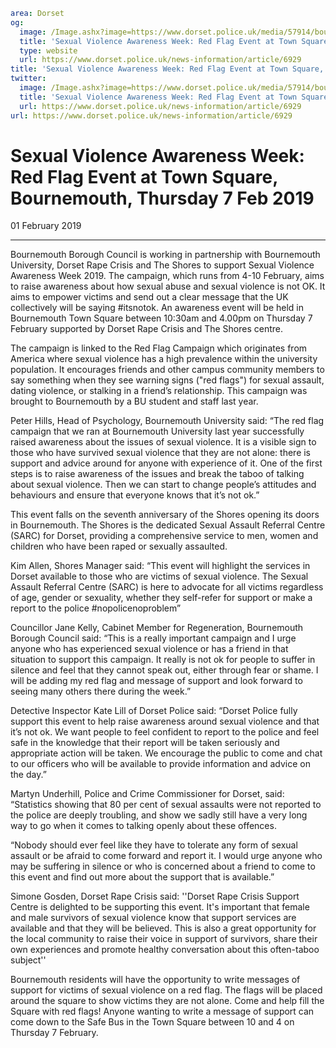 ```yaml
area: Dorset
og:
  image: /Image.ashx?image=https://www.dorset.police.uk/media/57914/bournemouth-borough-council.jpg&amp;amp;width=150
  title: 'Sexual Violence Awareness Week: Red Flag Event at Town Square, Bournemouth, Thursday 7 Feb 2019'
  type: website
  url: https://www.dorset.police.uk/news-information/article/6929
title: 'Sexual Violence Awareness Week: Red Flag Event at Town Square, Bournemouth, Thursday 7 Feb 2019 |'
twitter:
  image: /Image.ashx?image=https://www.dorset.police.uk/media/57914/bournemouth-borough-council.jpg&amp;amp;width=150
  title: 'Sexual Violence Awareness Week: Red Flag Event at Town Square, Bournemouth, Thursday 7 Feb 2019'
  url: https://www.dorset.police.uk/news-information/article/6929
url: https://www.dorset.police.uk/news-information/article/6929
```

# Sexual Violence Awareness Week: Red Flag Event at Town Square, Bournemouth, Thursday 7 Feb 2019

01 February 2019

* * *

Bournemouth Borough Council is working in partnership with Bournemouth University, Dorset Rape Crisis and The Shores to support Sexual Violence Awareness Week 2019. The campaign, which runs from 4-10 February, aims to raise awareness about how sexual abuse and sexual violence is not OK. It aims to empower victims and send out a clear message that the UK collectively will be saying #itsnotok. An awareness event will be held in Bournemouth Town Square between 10:30am and 4.00pm on Thursday 7 February supported by Dorset Rape Crisis and The Shores centre.

The campaign is linked to the Red Flag Campaign which originates from America where sexual violence has a high prevalence within the university population. It encourages friends and other campus community members to say something when they see warning signs ("red flags") for sexual assault, dating violence, or stalking in a friend’s relationship. This campaign was brought to Bournemouth by a BU student and staff last year.

Peter Hills, Head of Psychology, Bournemouth University said: “The red flag campaign that we ran at Bournemouth University last year successfully raised awareness about the issues of sexual violence. It is a visible sign to those who have survived sexual violence that they are not alone: there is support and advice around for anyone with experience of it. One of the first steps is to raise awareness of the issues and break the taboo of talking about sexual violence. Then we can start to change people’s attitudes and behaviours and ensure that everyone knows that it’s not ok.”

This event falls on the seventh anniversary of the Shores opening its doors in Bournemouth. The Shores is the dedicated Sexual Assault Referral Centre (SARC) for Dorset, providing a comprehensive service to men, women and children who have been raped or sexually assaulted.

Kim Allen, Shores Manager said: “This event will highlight the services in Dorset available to those who are victims of sexual violence. The Sexual Assault Referral Centre (SARC) is here to advocate for all victims regardless of age, gender or sexuality, whether they self-refer for support or make a report to the police #nopolicenoproblem”

Councillor Jane Kelly, Cabinet Member for Regeneration, Bournemouth Borough Council said: “This is a really important campaign and I urge anyone who has experienced sexual violence or has a friend in that situation to support this campaign. It really is not ok for people to suffer in silence and feel that they cannot speak out, either through fear or shame. I will be adding my red flag and message of support and look forward to seeing many others there during the week.”

Detective Inspector Kate Lill of Dorset Police said: “Dorset Police fully support this event to help raise awareness around sexual violence and that it’s not ok. We want people to feel confident to report to the police and feel safe in the knowledge that their report will be taken seriously and appropriate action will be taken. We encourage the public to come and chat to our officers who will be available to provide information and advice on the day.”

Martyn Underhill, Police and Crime Commissioner for Dorset, said: “Statistics showing that 80 per cent of sexual assaults were not reported to the police are deeply troubling, and show we sadly still have a very long way to go when it comes to talking openly about these offences.

“Nobody should ever feel like they have to tolerate any form of sexual assault or be afraid to come forward and report it. I would urge anyone who may be suffering in silence or who is concerned about a friend to come to this event and find out more about the support that is available.”

Simone Gosden, Dorset Rape Crisis said: ''Dorset Rape Crisis Support Centre is delighted to be supporting this event. It's important that female and male survivors of sexual violence know that support services are available and that they will be believed. This is also a great opportunity for the local community to raise their voice in support of survivors, share their own experiences and promote healthy conversation about this often-taboo subject''

Bournemouth residents will have the opportunity to write messages of support for victims of sexual violence on a red flag. The flags will be placed around the square to show victims they are not alone. Come and help fill the Square with red flags! Anyone wanting to write a message of support can come down to the Safe Bus in the Town Square between 10 and 4 on Thursday 7 February.
